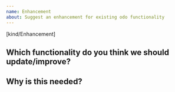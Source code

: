 ```yaml
---
name: Enhancement
about: Suggest an enhancement for existing odo functionality
---
```

[kind/Enhancement]
<!--

Welcome! - We kindly ask you to:

  1. Fill out the issue template below 
  2. Use the google group if you have a question rather than a bug or feature request.
  
The group is at: https://groups.google.com/a/redhat.com/forum/#!forum/devtools-odo

Thanks for understanding, and for contributing to the project!

-->

## Which functionality do you think we should update/improve?


## Why is this needed? 


